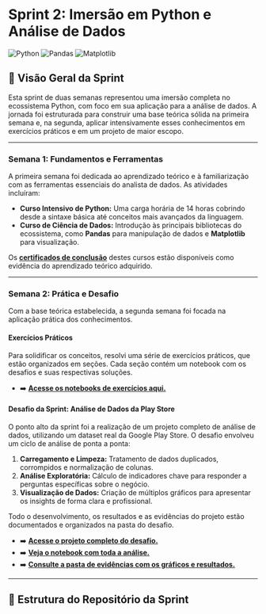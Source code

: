 # Sprint 2: Imersão em Python e Análise de Dados

![Python](https://img.shields.io/badge/Python-3.11+-blue.svg)
![Pandas](https://img.shields.io/badge/Pandas-2.x-blue.svg)
![Matplotlib](https://img.shields.io/badge/Matplotlib-3.x-blue.svg)

## 📖 Visão Geral da Sprint

Esta sprint de duas semanas representou uma imersão completa no ecossistema Python, com foco em sua aplicação para a análise de dados. A jornada foi estruturada para construir uma base teórica sólida na primeira semana e, na segunda, aplicar intensivamente esses conhecimentos em exercícios práticos e em um projeto de maior escopo.

---

### **Semana 1: Fundamentos e Ferramentas**

A primeira semana foi dedicada ao aprendizado teórico e à familiarização com as ferramentas essenciais do analista de dados. As atividades incluíram:

* **Curso Intensivo de Python:** Uma carga horária de 14 horas cobrindo desde a sintaxe básica até conceitos mais avançados da linguagem.
* **Curso de Ciência de Dados:** Introdução às principais bibliotecas do ecossistema, como **Pandas** para manipulação de dados e **Matplotlib** para visualização.

Os [**certificados de conclusão**](./certificados/) destes cursos estão disponíveis como evidência do aprendizado teórico adquirido.

---

### **Semana 2: Prática e Desafio**

Com a base teórica estabelecida, a segunda semana foi focada na aplicação prática dos conhecimentos.

#### **Exercícios Práticos**

Para solidificar os conceitos, resolvi uma série de exercícios práticos, que estão organizados em seções. Cada seção contém um notebook com os desafios e suas respectivas soluções.

* ➡️ **[Acesse os notebooks de exercícios aqui.](./exercicios/)**

#### **Desafio da Sprint: Análise de Dados da Play Store**

O ponto alto da sprint foi a realização de um projeto completo de análise de dados, utilizando um dataset real da Google Play Store. O desafio envolveu um ciclo de análise de ponta a ponta:

1.  **Carregamento e Limpeza:** Tratamento de dados duplicados, corrompidos e normalização de colunas.
2.  **Análise Exploratória:** Cálculo de indicadores chave para responder a perguntas específicas sobre o negócio.
3.  **Visualização de Dados:** Criação de múltiplos gráficos para apresentar os insights de forma clara e profissional.

Todo o desenvolvimento, os resultados e as evidências do projeto estão documentados e organizados na pasta do desafio.

* ➡️ **[Acesse o projeto completo do desafio.](./desafio-sprint/)**
* ➡️ **[Veja o notebook com toda a análise.](./desafio-sprint/desafio.ipynb)**
* ➡️ **[Consulte a pasta de evidências com os gráficos e resultados.](./desafio-sprint/evidencias/)**

---

## 📂 Estrutura do Repositório da Sprint